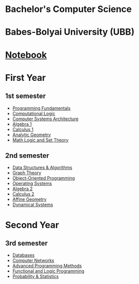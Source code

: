 # Bachelor's Computer Science
# Babes-Bolyai University (UBB)

# [Notebook](https://invented-oviraptor-ff0.notion.site/Academics-31d1380a10204a3fb054fab4480c45b9)

# First Year
## 1st semester
* [Programming Fundamentals](https://github.com/rusuraluca/uni-computer-science/tree/main/First%20Year/Programming%20Fundamentals)
* [Computational Logic]()
* [Computer Systems Architecture]()
* [Algebra 1](https://github.com/rusuraluca/uni-computer-science/tree/main/First%20Year/Algebra%201)
* [Calculus 1](https://github.com/rusuraluca/uni-computer-science/tree/main/First%20Year/Calculus%201)
* [Analytic Geometry](https://github.com/rusuraluca/uni-computer-science/tree/main/First%20Year/Analytic%20Geometry)
* [Math Logic and Set Theory](https://github.com/rusuraluca/uni-computer-science/tree/main/First%20Year/Math%20Logic%20and%20Set%20Theory)

## 2nd semester
* [Data Structures & Algorithms](https://github.com/rusuraluca/uni-computer-science/tree/main/First%20Year/DSA)
* [Graph Theory]()
* [Object-Oriented Programming](https://github.com/rusuraluca/uni-computer-science/tree/main/First%20Year/OOP)
* [Operating Systems]()
* [Algebra 2](https://github.com/rusuraluca/uni-computer-science/tree/main/First%20Year/Algebra%202)
* [Calculus 2](https://github.com/rusuraluca/uni-computer-science/tree/main/First%20Year/%20Calculus%202)
* [Affine Geometry](https://github.com/rusuraluca/uni-computer-science/tree/main/First%20Year/Affine%20Geometry)
* [Dynamical Systems]()

# Second Year
## 3rd semester
* [Databases](https://github.com/rusuraluca/uni-computer-science/tree/main/Second%20Year/Databases)
* [Computer Networks](https://github.com/rusuraluca/uni-computer-science/tree/main/Second%20Year/Computer%20Networks)
* [Advanced Programming Methods](https://github.com/rusuraluca/uni-computer-science/tree/main/Second%20Year/Advanced%20Programming%20Methods)
* [Functional and Logic Programming](https://github.com/rusuraluca/uni-computer-science/tree/main/Second%20Year/PLF)
* [Probability & Statistics](https://github.com/rusuraluca/uni-computer-science/tree/main/Second%20Year/Probability%20%26%20Statistics)
